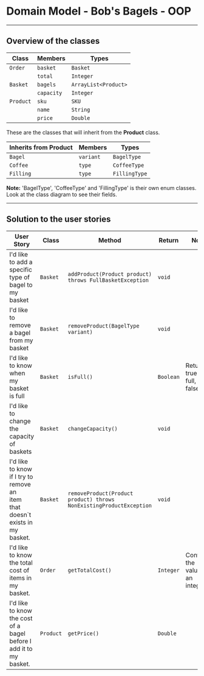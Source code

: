 # Domain Model - Bob's Bagels - OOP

---------------------------------------------------------------------------------

## Overview of the classes

| Class     | Members    | Types                |
|-----------|------------|----------------------|
| `Order`   | `basket`   | `Basket`             |
|           | `total`    | `Integer`            |
| `Basket`  | `bagels`   | `ArrayList<Product>` |
|           | `capacity` | `Integer`            |
| `Product` | `sku`      | `SKU`                |
|           | `name`     | `String`             |
|           | `price`    | `Double`             |


These are the classes that will inherit from the **Product** class.

| Inherits from Product | Members   | Types         |
|-----------------------|-----------|---------------|
| `Bagel`               | `variant` | `BagelType`   |
| `Coffee`              | `type`    | `CoffeeType`  |
| `Filling`             | `type`    | `FillingType` |

**Note:** 'BagelType', 'CoffeeType' and 'FillingType' is their own enum classes. 
Look at the class diagram to see their fields.

-------------------------------------------------------------------------------

## Solution to the user stories

| User Story                                                                         | Class     | Method                                                              | Return     | Note                              |
|------------------------------------------------------------------------------------|-----------|---------------------------------------------------------------------|------------|-----------------------------------|
| I'd like to add a specific type of bagel to my basket                              | `Basket`  | `addProduct(Product product) throws FullBasketException`            | `void`     |                                   |
| I'd like to remove a bagel from my basket                                          | `Basket`  | `removeProduct(BagelType variant)`                                  | `void`     |                                   |
| I'd like to know when my basket is full                                            | `Basket`  | `isFull()`                                                          | `Boolean`  | Returns true if full, else false. |
| I'd like to change the capacity of baskets                                         | `Basket`  | `changeCapacity()`                                                  | `void`     |                                   |
| I'd like to know if I try to remove an <br/>item that doesn`t exists in my basket. | `Basket`  | `removeProduct(Product product) throws NonExistingProductException` | `void`     |                                   |
| I'd like to know the total cost of items in my basket.                             | `Order`   | `getTotalCost()`                                                    | `Integer`  | Converts the value to an integer. |
| I'd like to know the cost of a bagel before I add it to my basket.                 | `Product` | `getPrice()`                                                        | `Double`   |                                   |







